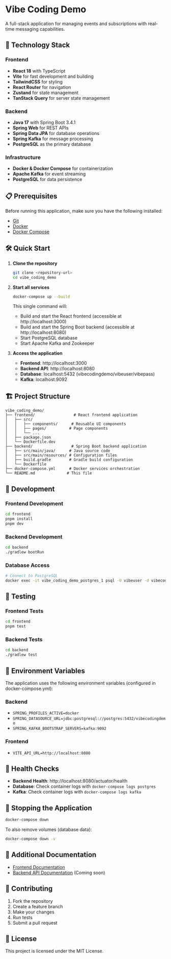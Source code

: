 # Vibe Coding Demo

A full-stack application for managing events and subscriptions with real-time messaging capabilities.

## 🚀 Technology Stack

### Frontend

- **React 18** with TypeScript
- **Vite** for fast development and building
- **TailwindCSS** for styling
- **React Router** for navigation
- **Zustand** for state management
- **TanStack Query** for server state management

### Backend

- **Java 17** with Spring Boot 3.4.1
- **Spring Web** for REST APIs
- **Spring Data JPA** for database operations
- **Spring Kafka** for message processing
- **PostgreSQL** as the primary database

### Infrastructure

- **Docker & Docker Compose** for containerization
- **Apache Kafka** for event streaming
- **PostgreSQL** for data persistence

## 📋 Prerequisites

Before running this application, make sure you have the following installed:

- [Git](https://git-scm.com/)
- [Docker](https://www.docker.com/get-started)
- [Docker Compose](https://docs.docker.com/compose/install/)

## 🛠️ Quick Start

1. **Clone the repository**

   ```bash
   git clone <repository-url>
   cd vibe_coding_demo
   ```

2. **Start all services**

   ```bash
   docker-compose up --build
   ```

   This single command will:

   - Build and start the React frontend (accessible at http://localhost:3000)
   - Build and start the Spring Boot backend (accessible at http://localhost:8080)
   - Start PostgreSQL database
   - Start Apache Kafka and Zookeeper

3. **Access the application**
   - **Frontend**: http://localhost:3000
   - **Backend API**: http://localhost:8080
   - **Database**: localhost:5432 (vibecodingdemo/vibeuser/vibepass)
   - **Kafka**: localhost:9092

## 🏗️ Project Structure

```
vibe_coding_demo/
├── frontend/                 # React frontend application
│   ├── src/
│   │   ├── components/      # Reusable UI components
│   │   ├── pages/          # Page components
│   │   └── ...
│   ├── package.json
│   └── Dockerfile.dev
├── backend/                 # Spring Boot backend application
│   ├── src/main/java/      # Java source code
│   ├── src/main/resources/ # Configuration files
│   ├── build.gradle        # Gradle build configuration
│   └── Dockerfile
├── docker-compose.yml      # Docker services orchestration
└── README.md              # This file
```

## 🔧 Development

### Frontend Development

```bash
cd frontend
pnpm install
pnpm dev
```

### Backend Development

```bash
cd backend
./gradlew bootRun
```

### Database Access

```bash
# Connect to PostgreSQL
docker exec -it vibe_coding_demo_postgres_1 psql -U vibeuser -d vibecodingdemo
```

## 🧪 Testing

### Frontend Tests

```bash
cd frontend
pnpm test
```

### Backend Tests

```bash
cd backend
./gradlew test
```

## 📝 Environment Variables

The application uses the following environment variables (configured in docker-compose.yml):

### Backend

- `SPRING_PROFILES_ACTIVE=docker`
- `SPRING_DATASOURCE_URL=jdbc:postgresql://postgres:5432/vibecodingdemo`
- `SPRING_KAFKA_BOOTSTRAP_SERVERS=kafka:9092`

### Frontend

- `VITE_API_URL=http://localhost:8080`

## 🚦 Health Checks

- **Backend Health**: http://localhost:8080/actuator/health
- **Database**: Check container logs with `docker-compose logs postgres`
- **Kafka**: Check container logs with `docker-compose logs kafka`

## 🛑 Stopping the Application

```bash
docker-compose down
```

To also remove volumes (database data):

```bash
docker-compose down -v
```

## 📖 Additional Documentation

- [Frontend Documentation](./frontend/README.md)
- [Backend API Documentation](./backend/README.md) (Coming soon)

## 🤝 Contributing

1. Fork the repository
2. Create a feature branch
3. Make your changes
4. Run tests
5. Submit a pull request

## 📄 License

This project is licensed under the MIT License.
